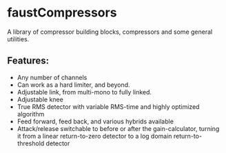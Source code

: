 # faustCompressors
A library of compressor building blocks, compressors and some general utilities.


## Features:

- Any number of channels
- Can work as a hard limiter, and beyond.
- Adjustable link, from multi-mono to fully linked.
- Adjustable knee
- True RMS detector with variable RMS-time
  and highly optimized algorithm
- Feed forward, feed back, and various hybrids available
- Attack/release switchable to before or after the gain-calculator,
  turning it from a linear return-to-zero detector
  to a log domain return-to-threshold detector
